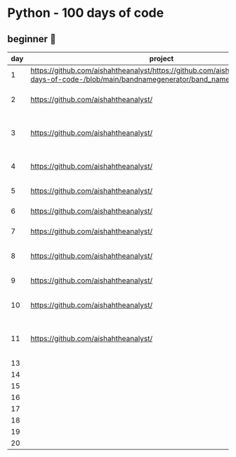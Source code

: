 # Python - 100 days of code

## beginner 🐣

| day | project | description |
| --- | --- | --- |
| 1 | https://github.com/aishahtheanalyst/https://github.com/aishahtheanalyst/100-days-of-code-/blob/main/bandnamegenerator/band_name_generator.py | learned input and f strings |
| 2 | https://github.com/aishahtheanalyst/ | mathematical expressions and input |
| 3 | https://github.com/aishahtheanalyst/ | if/else, conditional and logical operators |
| 4 | https://github.com/aishahtheanalyst/ | randomisation lists, and nested lists |
| 5 | https://github.com/aishahtheanalyst/ | for loops, range |
| 6 | https://github.com/aishahtheanalyst/| functions, while loops |
| 7 | https://github.com/aishahtheanalyst/ | reviewing all concepts |
| 8 | https://github.com/aishahtheanalyst/| function parameters w/input |
| 9 | https://github.com/aishahtheanalyst/ | dictionaries and nesting |
| 10 | https://github.com/aishahtheanalyst/| functions with outputs and docstrings |
| 11 | https://github.com/aishahtheanalyst/ | using all knowledge from previous 10 days |
| 13 |  |  |
| 14 |  |  |
| 15 |  |  |
| 16 |  |  |
| 17 |  |  |
| 18 |  |  |
| 19 |  |  |
| 20 |  |  |
